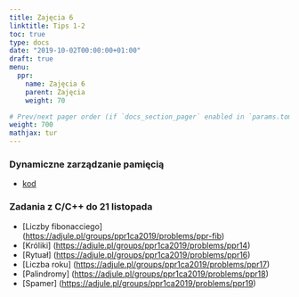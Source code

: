 ```yaml
---
title: Zajęcia 6
linktitle: Tips 1-2
toc: true
type: docs
date: "2019-10-02T00:00:00+01:00"
draft: true
menu:
  ppr:
    name: Zajęcia 6
    parent: Zajęcia
    weight: 70

# Prev/next pager order (if `docs_section_pager` enabled in `params.toml`)
weight: 700
mathjax: tur
---
```

### Dynamiczne zarządzanie pamięcią
* [kod](../files/dynamic_memory.c)

### Zadania z C/C++ do 21 listopada
<!--21.11.19 c,c++-->

* [Liczby fibonacciego] (https://adjule.pl/groups/ppr1ca2019/problems/ppr-fib)
* [Króliki] (https://adjule.pl/groups/ppr1ca2019/problems/ppr14)
* [Rytuał] (https://adjule.pl/groups/ppr1ca2019/problems/ppr16)
* [Liczba roku] (https://adjule.pl/groups/ppr1ca2019/problems/ppr17)
* [Palindromy] (https://adjule.pl/groups/ppr1ca2019/problems/ppr18)
* [Spamer] (https://adjule.pl/groups/ppr1ca2019/problems/ppr19)
